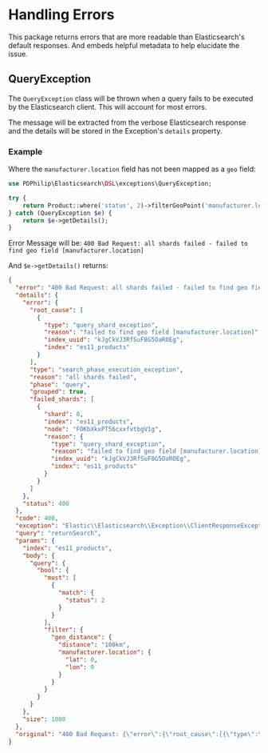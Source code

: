 # Handling Errors

This package returns errors that are more readable than Elasticsearch's default responses. And embeds helpful metadata to help elucidate the issue.

## QueryException

The `QueryException` class will be thrown when a query fails to be executed by the Elasticsearch client. This will account for most errors.

The message will be extracted from the verbose Elasticsearch response and the details will be stored in the Exception's `details` property.

### Example

Where the `manufacturer.location` field has not been mapped as a `geo` field:

```php
use PDPhilip\Elasticsearch\DSL\exceptions\QueryException;

try {
    return Product::where('status', 2)->filterGeoPoint('manufacturer.location', '100km', [0, 0])->get();
} catch (QueryException $e) {
    return $e->getDetails();
}
```

Error Message will be: `400 Bad Request: all shards failed - failed to find geo field [manufacturer.location]`

And `$e->getDetails()` returns:

```json
{
  "error": "400 Bad Request: all shards failed - failed to find geo field [manufacturer.location]",
  "details": {
    "error": {
      "root_cause": [
        {
          "type": "query_shard_exception",
          "reason": "failed to find geo field [manufacturer.location]",
          "index_uuid": "kJgCkVJ3RfSuF8G5OaROEg",
          "index": "es11_products"
        }
      ],
      "type": "search_phase_execution_exception",
      "reason": "all shards failed",
      "phase": "query",
      "grouped": true,
      "failed_shards": [
        {
          "shard": 0,
          "index": "es11_products",
          "node": "FOKbXkxPT56cxxfvtbgV1g",
          "reason": {
            "type": "query_shard_exception",
            "reason": "failed to find geo field [manufacturer.location]",
            "index_uuid": "kJgCkVJ3RfSuF8G5OaROEg",
            "index": "es11_products"
          }
        }
      ]
    },
    "status": 400
  },
  "code": 400,
  "exception": "Elastic\\Elasticsearch\\Exception\\ClientResponseException",
  "query": "returnSearch",
  "params": {
    "index": "es11_products",
    "body": {
      "query": {
        "bool": {
          "must": [
            {
              "match": {
                "status": 2
              }
            }
          ],
          "filter": {
            "geo_distance": {
              "distance": "100km",
              "manufacturer.location": {
                "lat": 0,
                "lon": 0
              }
            }
          }
        }
      }
    },
    "size": 1000
  },
  "original": "400 Bad Request: {\"error\":{\"root_cause\":[{\"type\":\"query_shard_exception\",\"reason\":\"failed to find geo field [manufacturer.location]\",\"index_uuid\":\"kJgCkVJ3RfSuF8G5OaROEg\",\"index\":\"es11_products\"}],\"type\":\"search_phase_execution_exception\",\"reason\":\"all shards failed\",\"phase\":\"query\",\"grouped\":true,\"failed_shards\":[{\"shard\":0,\"index\":\"es11_products\",\"node\":\"FOKbXkxPT56cxxfvtbgV1g\",\"reason\":{\"type\":\"query_shard_exception\",\"reason\":\"failed to find geo field [manufacturer.location]\",\"index_uuid\":\"kJgCkVJ3RfSuF8G5OaROEg\",\"index\":\"es11_products\"}}]},\"status\":400}"
}
```
